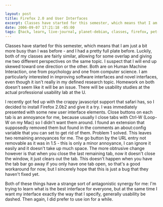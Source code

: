 ```yaml
--- 

layout: post
title: Firefox 2.0 and User Interfaces
excerpt: Classes have started for this semester, which means that I am just a bit more busy than I was before - and I had a pretty full plate before.  Luckily, both of my classes are fairly similar, allowing for some overlap and giving me two different perspectives on the same topic.  I suspect that I will end up skewed toward one direction or the other.  Both are on Human Machine Interaction, one from psychology and one from computer science.   I am particularly interested in improving software interfaces and novel interfaces, even though it isn't really in my defined research topic.
date: 2006-09-07 17:21:18 -05:00
tags: [hack, learn, live-journal, planet-debian, classes, firefox, pet-peeves, user-interfaces]
---
```

Classes have started for this semester, which means that I am just a bit more busy than I was before - and I had a pretty full plate before.  Luckily, both of my classes are fairly similar, allowing for some overlap and giving me two different perspectives on the same topic.  I suspect that I will end up skewed toward one direction or the other.  Both are on Human Machine Interaction, one from psychology and one from computer science.   I am particularly interested in improving software interfaces and novel interfaces, even though it isn't really in my defined research topic.  Homework on both doesn't seem like it will be an issue.  There will be usability studies at the actual professional usability lab at the U.

I recently got fed up with the crappy javascript support that safari has, so I decided to install Firefox 2.0b2 and give it a try.  I was immediately presented with some new user interface elements.  Close buttons on each tab is an annoyance for me, because usually I close tabs with Ctrl-W (Loop-W on my Mac) so I didn't want them around.  I found an extension that supposedly removed them but found in the comments an about:config variable that you can set to get rid of them.  Problem 1 solved.  This leaves two remaining annoyances for me.  The go button by the URL entry not removable as it was in 1.5 - this is only a minor annoyance, I can ignore it easily and it doesn't take up much space.  The more obtrusive change however is that when you close the last remaining tab, now it doesn't close the window, it just clears out the tab.  This doesn't happen when you have the tab bar go away if you only have one tab open, so that's a good workaround for now, but I sincerely hope that this is just a bug that they haven't fixed yet.

Both of these things have a strange sort of antagonistic synergy for me:  I'm trying to learn what is the best interface for everyone, but at the same time I want my interface exactly the way that I specify, generally usability be dashed.  Then again, I did prefer to use ion for a while.
